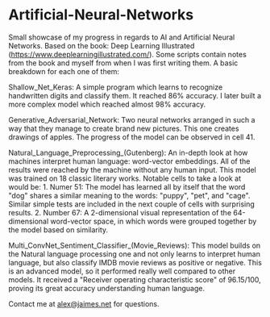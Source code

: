 # Artificial-Neural-Networks
Small showcase of my progress in regards to AI and Artificial Neural Networks. Based on the book: Deep Learning Illustrated (https://www.deeplearningillustrated.com/). Some scripts  contain notes from the book and myself from when I was first writing them. A basic breakdown for each one of them:

Shallow_Net_Keras: A simple program which learns to recognize handwritten digits and classify them. It reached 86% accuracy. I later built a more complex model which reached almost 98% accuracy. 

Generative_Adversarial_Network: Two neural networks arranged in such a way that they manage to create brand new pictures. This one creates drawings of apples. The progress of the model can be observed in cell 41.

Natural_Language_Preprocessing_(Gutenberg): An in-depth look at how machines interpret human language: word-vector embeddings. All of the results were reached by the machine without any human input. This model was trained on 18 classic literary works. Notable cells to take a look at would be:
    1. Numer 51: The model has learned all by itself that the word "dog" shares a similar meaning to the words: "puppy", "pet", and "cage". 
    Similar simple tests are included in the next couple of cells with surprising results. 
    2. Number 67: A 2-dimensional visual representation of the 64-dimensional word-vector space, in which words were grouped together 
        by the model based on similarity.

Multi_ConvNet_Sentiment_Classifier_(Movie_Reviews): This model builds on the Natural language processing one and not only learns to interpret human language, but also classify IMDB movie reviews as positive or negative. This is an advanced model, so it performed really well compared to other models. It received a "Receiver operating characteristic score" of 96.15/100, proving its great accuracy understanding human language.

Contact me at alex@jaimes.net for questions.
